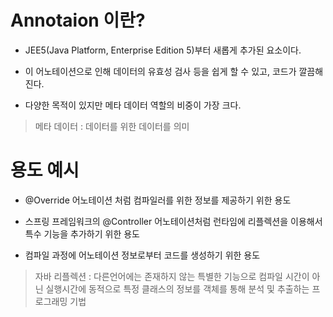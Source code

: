 # Annotaion 이란?

- JEE5(Java Platform, Enterprise Edition 5)부터 새롭게 추가된 요소이다.

- 이 어노테이션으로 인해 데이터의 유효성 검사 등을 쉽게 할 수 있고, 코드가 깔끔해진다.
- 다양한 목적이 있지만 메타 데이터 역할의 비중이 가장 크다.

>메타 데이터 : 데이터를 위한 데이터를 의미

# 용도 예시

- @Override 어노테이션 처럼 컴파일러를 위한 정보를 제공하기 위한 용도

- 스프링 프레임워크의 @Controller 어노테이션처럼 런타임에 리플렉션을 이용해서 특수 기능을 추가하기 위한 용도
- 컴파일 과정에 어노테이션 정보로부터 코드를 생성하기 위한 용도

>자바 리플렉션 : 다른언어에는 존재하지 않는 특별한 기능으로 컴파일 시간이 아닌 실행시간에 동적으로 특정 클래스의 정보를 객체를 통해 분석 및 추출하는 프로그래밍 기법
